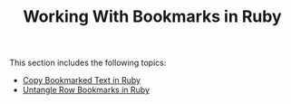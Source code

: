 ﻿---
title: Working With Bookmarks in Ruby
second_title: Aspose.Words for Java
articleTitle: Working With Bookmarks in Ruby
linktitle: Working With Bookmarks in Ruby
description: "Work with bookmarks using Ruby."
type: docs
weight: 20
url: /java/working-with-bookmarks-ruby/
aliases: [/java/working-with-bookmarks-in-ruby/]
---

This section includes the following topics:

- [Copy Bookmarked Text in Ruby](/words/java/copy-bookmarked-text-in-ruby/)
- [Untangle Row Bookmarks in Ruby](/words/java/untangle-row-bookmarks-in-ruby/)

